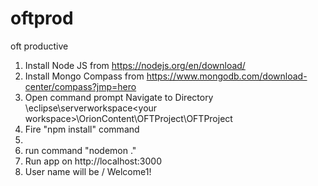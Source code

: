 # oftprod
oft productive
1. Install Node JS from https://nodejs.org/en/download/
2. Install Mongo Compass from https://www.mongodb.com/download-center/compass?jmp=hero
3. Open command prompt Navigate to Directory <your webide>\eclipse\serverworkspace\<your workspace>\OrionContent\OFTProject\OFTProject
4. Fire "npm install" command
5. 
6. run command "nodemon ."
7. Run app on http://localhost:3000
8. User name will be <your email id> / Welcome1!
